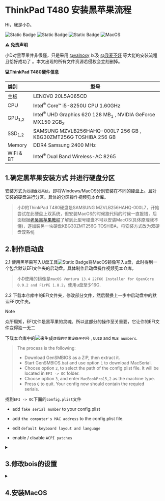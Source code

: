 # ThinkPad T480 安装黑苹果流程

Hi，我是小D。

![Static Badge](https://img.shields.io/badge/ThinkPad-T480-blue.svg) ![Static Badge](https://img.shields.io/badge/macOS-Ventura-brightgreen.svg?logo=apple) ![Static Badge](https://img.shields.io/badge/%20OpenCore-0.9.3-blue.svg) ![MacOS](https://github.com/user-attachments/assets/94c3c494-0e7e-43d4-a829-6a22ba1657f6)


**⚠️ 免责声明**

小D对黑苹果并非很懂，只是采用 [@valnoxy](https://github.com/valnoxy/t480-oc?tab=readme-ov-file) 以及 [@我麦不好](https://www.bilibili.com/video/BV1Kj411D7ng/?spm_id_from=333.337.search-card.all.click) 等大佬的安装流程且恰好成功了 。本文出现的所有文件资源若侵权会立刻删掉。

**💻ThinkPad T480硬件信息**

| 类别              | 型号                                                         |
| :---------------- | ------------------------------------------------------------ |
| 主板              | LENOVO 20L5A065CD                                            |
| CPU               | Intel<sup>®</sup> Core™ i5-8250U CPU 1.60GHz                 |
| GPU<sub>1,2</sub> | Intel<sup>®</sup> UHD Graphics 620 128 MB<sub>1</sub> , NVIDIA GeForce MX150 2GB<sub>2</sub> |
| SSD<sub>1,2</sub> | SAMSUNG MZVLB256HAHQ-000L7 256 GB , KBG30ZMT256G TOSHIBA 256 GB |
| Memory            | DDR4 Samsung 2400 MHz                                        |
| WiFi & BT         | Intel<sup>®</sup> Dual Band Wireless-AC 8265                 |



## 1.确定黑苹果安装方式 并进行硬盘分区


 安装方式为`双硬盘双系统`，即将Windows/MacOS分别安装在不同的硬盘上。且对安装的硬盘进行分区。具体的分区操作视频见本仓库。

> 小D的ThinkPad T480硬盘是SAMSUNG MZVLB256HAHQ-000L7，开始尝试在此硬盘上双系统，但安装MacOS的时候跑代码的时候一直报错，后面根据[老吴黑苹果教程](https://hpglw.com/cdc6109c.html)了解到此型号硬盘不可以安装MacOS(具体原理我不懂)，遂加装另一块硬盘KBG30ZMT256G TOSHIBA，将安装方式改为双硬盘双系统

## 2.制作启动盘

2.1 使用黑苹果写入U盘工具![Static Badge](https://img.shields.io/badge/balenaEtcher.exe-green.svg)将MacOS镜像写入u盘，此时得到一个包含默认EFI文件夹的启动盘。具体制作启动盘操作视频见本仓库。

> 小D使用的镜像是`macOS Ventura 13.4 22F66 Installer for OpenCore 0.9.2 and FirPE 1.8.2`，使用u盘至少16G. 

2.2 下载本仓库中的EFI文件夹，修改部分文件，然后替换上一步中启动盘中的默认EFI文件夹。

> [!NOTE]
> 众所周知，EFI文件是黑苹果的灵魂。所以这部分的操作至关重要，它让你的EFI文件变得独一无二

下载本仓库中的<img src="https://img.shields.io/badge/GenSMBIOS.bat-green.svg" >来生成`虚假的苹果设备序列号` , `UUID` and `MLB numbers`.

> The process is the following:
>
> - Download GenSMBIOS as a ZIP, then extract it.
> - Start GenSMBIOS.bat and use option `1` to download MacSerial.
> - Choose option `2`, to select the path of the config.plist file. It will be located in `EFI -> OC` folder.
> - Choose option `3`, and enter `MacBookPro15,2` as the machine type.
> - Press `Q` to quit. Your config now should contain the requied serials.

 找到`EFI -> OC`下面的`config.plist`文件

- add `fake serial number` to your config.plist

- add `the computer's MAC address` to the config.plist file.

- edit `default keyboard layout and language`
- enable / disable `ACPI patches`


<details>
 <summary>
  
## 3.修改bois的设置

 </summary>

ThinkPad T480开机时一直按住Enter键，即可进入Bios：
- `Security > Security Chip`: must be **Disabled**
- `Memory Protection > Execution Prevention`: must be **Enabled**
- `Virtualization > Intel Virtualization Technology`: must be **Enabled**
- `Virtualization > Intel VT-d Feature`: must be **Enabled**
- `Anti-Theft > Computrace -> Current Setting`: must be **Disabled**
- `Secure Boot > Secure Boot`: must be **Disabled**
- `Intel SGX -> Intel SGX Control`: must be **Disabled**
- `Device Guard`: must be **Disabled**

In Startup menu, set the following options:

- `UEFI/Legacy Boot`: **UEFI Only**
- `CSM Support`: **No**

In Thunderbolt menu, set the following options:

- `Thunderbolt BIOS Assist Mode`: **Disabled**
- `Wake by Thunderbolt(TM) 3`: **No**
- `Security Level`: **No**
- `Support in Pre Boot Environment > Thunderbolt(TM) device`: **No**

Now you can go through the install.

 </details>


<details>
 <summary>
  
  ## 4.安装MacOS
  
 </summary>
 
 4.1 插入启动盘USB,在OpenCore引导的启动界面按`空格键`选择 `"NO NAME (DMG)" or similar`.

 > [!NOTE]
 > 时间大约为20分钟，请耐心等待

 4.2 Wait for the macOS Utilities screen.

 4.3 选择Disk Utility工具, 来擦除需要安装的MacOS的硬盘，此时需要擦除的是加装的东芝256G硬盘。命名此盘并 通过 **GUID Partition Map**选择 **APFS**

 4.4 擦除之后, 返回 and 返回并选择 **Reinstall macOS** ，接下来按提示操作即可. 整个安装过程大约需要**2 hours**.

 > [!NOTE]
 > 你的电脑会重启很多次. 确保每次重启都是从启动盘USB.

 4.5 一旦你看到 `Region selection` 屏幕, 安装就完成了。

</details>
